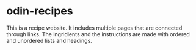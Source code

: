 # odin-recipes
This is a recipe website. It includes multiple pages that are connected through links. The ingridients and the instructions are made with ordered and unordered lists and headings.